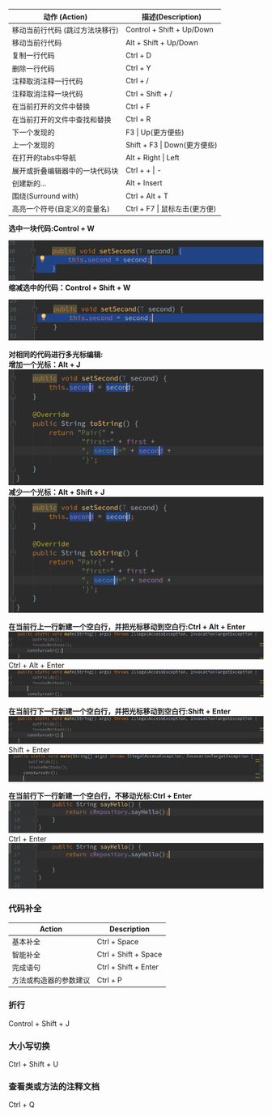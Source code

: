 | 动作 \(Action\) | 描述\(Description\) |
| --- | --- |
| 移动当前行代码 \(跳过方法块移行\) | Control + Shift + Up/Down |
| 移动当前行代码 | Alt + Shift + Up/Down |
| 复制一行代码 | Ctrl + D |
| 删除一行代码 | Ctrl + Y |
| 注释取消注释一行代码 | Ctrl + / |
| 注释取消注释一块代码 | Ctrl + Shift +  / |
| 在当前打开的文件中替换 | Ctrl + F |
| 在当前打开的文件中查找和替换 | Ctrl + R |
| 下一个发现的 | F3 \| Up\(更方便些\) |
| 上一个发现的 | Shift + F3 \| Down\(更方便些\) |
| 在打开的tabs中导航 | Alt + Right \| Left |
| 展开或折叠编辑器中的一块代码块 | Ctrl + + \| - |
| 创建新的... | Alt + Insert |
| 围绕\(Surround with\) | Ctrl + Alt + T |
| 高亮一个符号\(自定义的变量名\) | Ctrl + F7 \| 鼠标左击\(更方便\) |

**选中一块代码:Control + W**

![](/assets/snapshot25.png)  
**缩减选中的代码：Control + Shift + W**

![](/assets/snapshot26.png)

**对相同的代码进行多光标编辑:**  
**增加一个光标：Alt + J**  
![](/assets/snapshot27.png)  
**减少一个光标：Alt + Shift + J**  
![](/assets/snapshot28.png)

**在当前行上一行新建一个空白行，并把光标移动到空白行:Ctrl + Alt + Enter**
![](/assets/snapshot34.png)
Ctrl + Alt + Enter
![](/assets/snapshot35.png)

**在当前行下一行新建一个空白行，并把光标移动到空白行:Shift + Enter**
![](/assets/snapshot34.png)
Shift + Enter
![](/assets/snapshot36.png)

**在当前行下一行新建一个空白行，不移动光标:Ctrl + Enter**
![](/assets/snapshot41.png)
Ctrl + Enter
![](/assets/snapshot42.png)
### 代码补全

| Action | Description |
| --- | --- |
| 基本补全 | Ctrl + Space |
| 智能补全 | Ctrl + Shift + Space |
| 完成语句 | Ctrl + Shift + Enter |
| 方法或构造器的参数建议 | Ctrl + P |

### 折行

Control + Shift + J

### 大小写切换

Ctrl + Shift + U

### 查看类或方法的注释文档
Ctrl + Q



